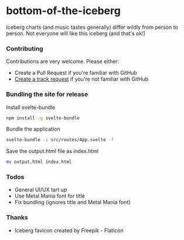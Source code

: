 # bottom-of-the-iceberg

Iceberg charts (and music tastes generally) differ wildly from person to person. Not everyone will like this iceberg (and that's ok!)

### Contributing

Contributions are very welcome. Please either:

* Create a Pull Request if you're familiar with GitHub
* [Create a track request](https://github.com/codingconcepts/bottom-of-the-iceberg/issues/new/choose) if you're not familiar with GitHub

### Bundling the site for release

Install svelte-bundle

```sh
npm install -g svelte-bundle
```

Bundle the application

```sh
svelte-bundle -i src/routes/App.svelte -f
```

Save the output.html file as index.html

```sh
mv output.html index.html
```

### Todos

* General UI/UX tart up
* Use Metal Mania font for title
* Fix bundling (ignores title and Metal Mania font)

### Thanks

* Iceberg favicon created by Freepik - Flaticon
